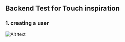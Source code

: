 ## Backend Test for Touch inspiration

### 1. creating a user
![Alt text](https://file%2B.vscode-resource.vscode-cdn.net/home/kipkoech/Desktop/Backend-Test/touch-backkend/images/createUser.png?version%3D1675581638631)